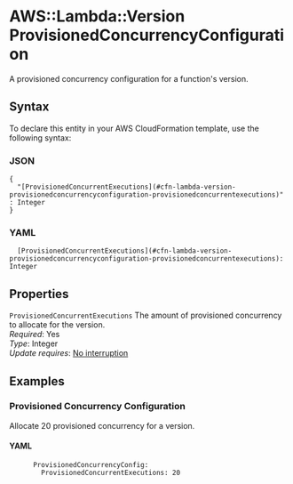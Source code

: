 # AWS::Lambda::Version ProvisionedConcurrencyConfiguration<a name="aws-properties-lambda-version-provisionedconcurrencyconfiguration"></a>

A provisioned concurrency configuration for a function's version\.

## Syntax<a name="aws-properties-lambda-version-provisionedconcurrencyconfiguration-syntax"></a>

To declare this entity in your AWS CloudFormation template, use the following syntax:

### JSON<a name="aws-properties-lambda-version-provisionedconcurrencyconfiguration-syntax.json"></a>

```
{
  "[ProvisionedConcurrentExecutions](#cfn-lambda-version-provisionedconcurrencyconfiguration-provisionedconcurrentexecutions)" : Integer
}
```

### YAML<a name="aws-properties-lambda-version-provisionedconcurrencyconfiguration-syntax.yaml"></a>

```
  [ProvisionedConcurrentExecutions](#cfn-lambda-version-provisionedconcurrencyconfiguration-provisionedconcurrentexecutions): Integer
```

## Properties<a name="aws-properties-lambda-version-provisionedconcurrencyconfiguration-properties"></a>

`ProvisionedConcurrentExecutions`  <a name="cfn-lambda-version-provisionedconcurrencyconfiguration-provisionedconcurrentexecutions"></a>
The amount of provisioned concurrency to allocate for the version\.  
*Required*: Yes  
*Type*: Integer  
*Update requires*: [No interruption](https://docs.aws.amazon.com/AWSCloudFormation/latest/UserGuide/using-cfn-updating-stacks-update-behaviors.html#update-no-interrupt)

## Examples<a name="aws-properties-lambda-version-provisionedconcurrencyconfiguration--examples"></a>



### Provisioned Concurrency Configuration<a name="aws-properties-lambda-version-provisionedconcurrencyconfiguration--examples--Provisioned_Concurrency_Configuration"></a>

Allocate 20 provisioned concurrency for a version\.

#### YAML<a name="aws-properties-lambda-version-provisionedconcurrencyconfiguration--examples--Provisioned_Concurrency_Configuration--yaml"></a>

```
      ProvisionedConcurrencyConfig:
        ProvisionedConcurrentExecutions: 20
```
